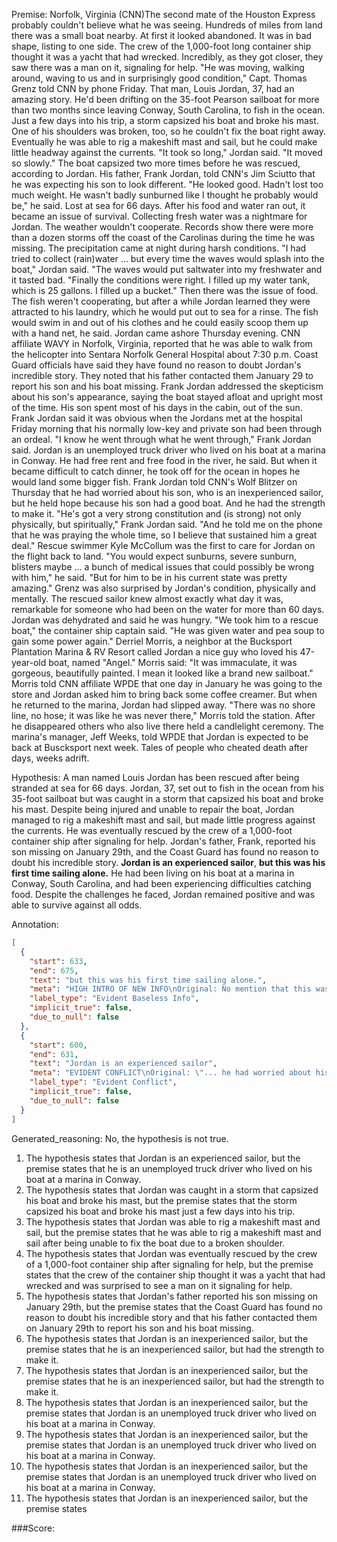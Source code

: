 
Premise:
Norfolk, Virginia (CNN)The second mate of the Houston Express probably couldn't believe what he was seeing. Hundreds of miles from land there was a small boat nearby. At first it looked abandoned. It was in bad shape, listing to one side. The crew of the 1,000-foot long container ship thought it was a yacht that had wrecked. Incredibly, as they got closer, they saw there was a man on it, signaling for help. "He was moving, walking around, waving to us and in surprisingly good condition," Capt. Thomas Grenz told CNN by phone Friday. That man, Louis Jordan, 37, had an amazing story. He'd been drifting on the 35-foot Pearson sailboat for more than two months since leaving Conway, South Carolina, to fish in the ocean. Just a few days into his trip, a storm capsized his boat and broke his mast. One of his shoulders was broken, too, so he couldn't fix the boat right away. Eventually he was able to rig a makeshift mast and sail, but he could make little headway against the currents. "It took so long," Jordan said.  "It moved so slowly." The boat capsized two more times before he was rescued, according to Jordan. His father, Frank Jordan, told CNN's Jim Sciutto that he was expecting his son to look different. "He looked good. Hadn't lost too much weight. He wasn't badly sunburned like I thought he probably would be," he said. Lost at sea for 66 days. After his food and water ran out, it became an issue of survival. Collecting fresh water was a nightmare for Jordan.  The weather wouldn't cooperate. Records show there were more than a dozen storms off the coast of the Carolinas during the time he was missing. The precipitation came at night during harsh conditions. "I had tried to collect (rain)water ... but every time the waves would splash into the boat," Jordan said.  "The waves would put saltwater into my freshwater and it tasted bad. "Finally the conditions were right.  I filled up my water tank, which is 25 gallons.  I filled up a bucket." Then there was the issue of food. The fish weren't cooperating, but after a while Jordan learned they were attracted to his laundry, which he would put out to sea for a rinse. The fish would swim in and out of his clothes and he could easily scoop them up with a hand net, he said. Jordan came ashore Thursday evening. CNN affiliate WAVY in Norfolk, Virginia, reported that he was able to walk from the helicopter into Sentara Norfolk General Hospital about 7:30 p.m. Coast Guard officials have said they have found no reason to doubt Jordan's incredible story. They noted that his father contacted them January 29 to report his son and his boat missing. Frank Jordan addressed the skepticism about his son's appearance, saying the boat stayed afloat and upright most of the time. His son spent most of his days in the cabin, out of the sun. Frank Jordan said it was obvious when the Jordans met at the hospital Friday morning that his normally low-key and private son had been through an ordeal. "I know he went through what he went through," Frank Jordan said. Jordan is an unemployed truck driver who lived on his boat at a marina in Conway. He had free rent and free food in the river, he said. But when it became difficult to catch dinner, he took off for the ocean in hopes he would land some bigger fish. Frank Jordan told CNN's Wolf Blitzer on Thursday that he had worried about his son, who is an inexperienced sailor, but he held hope because his son had a good boat. And he had the strength to make it. "He's got a very strong constitution and (is strong) not only physically, but spiritually," Frank Jordan said. "And he told me on the phone that he was praying the whole time, so I believe that sustained him a great deal." Rescue swimmer Kyle McCollum was the first to care for Jordan on the flight back to land. "You would expect sunburns, severe sunburn, blisters maybe ... a bunch of medical issues that could possibly be wrong with him," he said. "But for him to be in his current state was pretty amazing." Grenz was also surprised by Jordan's condition, physically and mentally. The rescued sailor knew almost exactly what day it was, remarkable for someone who had been on the water for more than 60 days. Jordan was dehydrated and said he was hungry. "We took him to a rescue boat," the container ship captain said. "He was given water and pea soup to gain some power again." Derriel Morris, a neighbor at the Bucksport Plantation Marina & RV Resort called Jordan a nice guy who loved his 47-year-old boat, named "Angel." Morris said: "It was immaculate, it was gorgeous, beautifully painted. I mean it looked like a brand new sailboat." Morris told CNN affiliate WPDE that one day in January he was going to the store and Jordan asked him to bring back some coffee creamer. But when he returned to the marina, Jordan had slipped away. "There was no shore line, no hose; it was like he was never there," Morris told the station. After he disappeared others who also live there held a candlelight ceremony. The marina's manager, Jeff Weeks, told WPDE that Jordan is expected to be back at Buscksport next week. Tales of people who cheated death after days, weeks adrift.


Hypothesis:
A man named Louis Jordan has been rescued after being stranded at sea for 66 days. Jordan, 37, set out to fish in the ocean from his 35-foot sailboat but was caught in a storm that capsized his boat and broke his mast. Despite being injured and unable to repair the boat, Jordan managed to rig a makeshift mast and sail, but made little progress against the currents. He was eventually rescued by the crew of a 1,000-foot container ship after signaling for help. Jordan's father, Frank, reported his son missing on January 29th, and the Coast Guard has found no reason to doubt his incredible story. **Jordan is an experienced sailor**, **but this was his first time sailing alone.** He had been living on his boat at a marina in Conway, South Carolina, and had been experiencing difficulties catching food. Despite the challenges he faced, Jordan remained positive and was able to survive against all odds.

Annotation:
```json
[
  {
    "start": 633,
    "end": 675,
    "text": "but this was his first time sailing alone.",
    "meta": "HIGH INTRO OF NEW INFO\nOriginal: No mention that this was the first time Louis Jordan sailing alone\nGenerative: \"...but this was his first time sailing alone.\"",
    "label_type": "Evident Baseless Info",
    "implicit_true": false,
    "due_to_null": false
  },
  {
    "start": 600,
    "end": 631,
    "text": "Jordan is an experienced sailor",
    "meta": "EVIDENT CONFLICT\nOriginal: \"... he had worried about his son (Louis Jordan), who is an inexperienced sailor...\"\nGenerative: \"Jordan is an experienced sailor...\"",
    "label_type": "Evident Conflict",
    "implicit_true": false,
    "due_to_null": false
  }
]
```

Generated_reasoning:
No, the hypothesis is not true.

1. The hypothesis states that Jordan is an experienced sailor, but the premise states that he is an unemployed truck driver who lived on his boat at a marina in Conway.
2. The hypothesis states that Jordan was caught in a storm that capsized his boat and broke his mast, but the premise states that the storm capsized his boat and broke his mast just a few days into his trip.
3. The hypothesis states that Jordan was able to rig a makeshift mast and sail, but the premise states that he was able to rig a makeshift mast and sail after being unable to fix the boat due to a broken shoulder.
4. The hypothesis states that Jordan was eventually rescued by the crew of a 1,000-foot container ship after signaling for help, but the premise states that the crew of the container ship thought it was a yacht that had wrecked and was surprised to see a man on it signaling for help.
5. The hypothesis states that Jordan's father reported his son missing on January 29th, but the premise states that the Coast Guard has found no reason to doubt his incredible story and that his father contacted them on January 29th to report his son and his boat missing.
6. The hypothesis states that Jordan is an inexperienced sailor, but the premise states that he is an inexperienced sailor, but had the strength to make it.
7. The hypothesis states that Jordan is an inexperienced sailor, but the premise states that he is an inexperienced sailor, but had the strength to make it.
8. The hypothesis states that Jordan is an inexperienced sailor, but the premise states that Jordan is an unemployed truck driver who lived on his boat at a marina in Conway.
9. The hypothesis states that Jordan is an inexperienced sailor, but the premise states that Jordan is an unemployed truck driver who lived on his boat at a marina in Conway.
10. The hypothesis states that Jordan is an inexperienced sailor, but the premise states that Jordan is an unemployed truck driver who lived on his boat at a marina in Conway.
11. The hypothesis states that Jordan is an inexperienced sailor, but the premise states

###Score:
